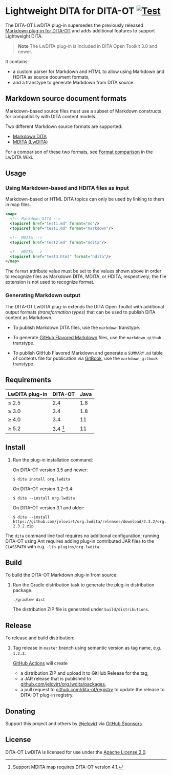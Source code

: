 # Lightweight DITA for DITA-OT [![Test](https://github.com/jelovirt/org.lwdita/actions/workflows/test.yml/badge.svg)](https://github.com/jelovirt/org.lwdita/actions/workflows/test.yml)

The DITA-OT LwDITA plug-in supersedes the previously released [Markdown
plug-in for DITA-OT](https://github.com/jelovirt/dita-ot-markdown) and
adds additional features to support Lightweight DITA.

> **Note**
> The LwDITA plug-in is included in DITA Open Toolkit 3.0 and
newer.

It contains:

- a custom parser for Markdown and HTML to allow using Markdown and HDITA
  as source document formats,
- and a transtype to generate Markdown from DITA source.

## Markdown source document formats

Markdown-based source files must use a subset of Markdown constructs for
compatibility with DITA content models.

Two different Markdown source formats are supported:

- [Markdown DITA](https://github.com/jelovirt/org.lwdita/wiki/Markdown-DITA-syntax)
- [MDITA (LwDITA)](https://github.com/jelovirt/org.lwdita/wiki/MDITA-syntax)

For a comparison of these two formats, see [Format comparison](https://github.com/jelovirt/org.lwdita/wiki/Format-comparison) in the LwDITA Wiki.

## Usage

### Using Markdown-based and HDITA files as input

Markdown-based or HTML DITA topics can only be used by linking to them in
map files.

```xml
<map>
  <!-- Markdown DITA -->
  <topicref href="test1.md" format="md"/>
  <topicref href="test1.md" format="markdown"/>

  <!-- MDITA -->
  <topicref href="test2.md" format="mdita"/>

  <!-- HDITA -->
  <topicref href="test3.html" format="hdita"/>
</map>
```

The `format` attribute value must be set to the values shown above in order
to recognize files as Markdown DITA, MDITA, or HDITA, respectively; the file
extension is not used to recognize format.

### Generating Markdown output

The DITA-OT LwDITA plug-in extends the DITA Open Toolkit with additional
output formats *(transformation types)* that can be used to publish DITA
content as Markdown.

- To publish Markdown DITA files, use the `markdown` transtype.

- To generate [GitHub Flavored
  Markdown](https://help.github.com/categories/writing-on-github/)
  files, use the `markdown_github` transtype.

- To publish GitHub Flavored Markdown and generate a `SUMMARY.md` table
  of contents file for publication via
  [GitBook](https://www.gitbook.com), use the `markdown_gitbook`
  transtype.

## Requirements

| LwDITA plug-in | DITA-OT  | Java |
|----------------|----------|------|
| ≤ 2.5          | 2.4      | 1.8  |
| ≥ 3.0          | 3.4      | 1.8  |
| ≥ 4.0          | 3.4      | 11   |
| ≥ 5.2          | 3.4 [^1] | 11   |

[^1]: Support MDITA map requires DITA-OT version 4.1.

## Install

1.  Run the plug-in installation command:

    On DITA-OT version 3.5 and newer:

    ``` shell
    $ dita install org.lwdita
    ```

    On DITA-OT version 3.2–3.4:

    ``` shell
    $ dita --install org.lwdita
    ```

    On DITA-OT version 3.1 and older:

    ``` shell
    $ dita --install https://github.com/jelovirt/org.lwdita/releases/download/2.3.2/org.lwdita-2.3.2.zip
    ```

The `dita` command line tool requires no additional configuration;
running DITA-OT using Ant requires adding plug-in contributed JAR files
to the `CLASSPATH` with e.g. `-lib plugins/org.lwdita`.

## Build

To build the DITA-OT Markdown plug-in from source:

1.  Run the Gradle distribution task to generate the plug-in
    distribution package:

    ``` shell
    ./gradlew dist
    ```

    The distribution ZIP file is generated under `build/distributions`.

## Release

To release and build distribution:

1.  Tag release in `master` branch using semantic version as tag name,
    e.g. `1.2.3`.

    [GitHub Actions](.github/workflows/dist.yml) will create
    * a distribution ZIP and upload it to GitHub Release for the tag,
    * a JAR release that is published to [github.com/jelovirt/org.lwdita/packages](https://github.com/jelovirt/org.lwdita/packages/),
    * a pull request to [github.com/dita-ot/registry](https://github.com/dita-ot/registry)
to update the release to DITA-OT plug-in registry.

## Donating

Support this project and others by
[@jelovirt](https://github.com/jelovirt) via [GitHub
Sponsors](https://github.com/sponsors/jelovirt).

## License

DITA-OT LwDITA is licensed for use under the [Apache License
2.0](http://www.apache.org/licenses/LICENSE-2.0).
